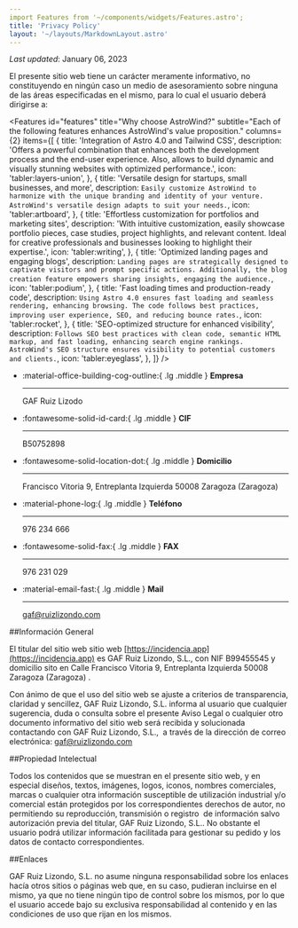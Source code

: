 ```yaml
---
import Features from '~/components/widgets/Features.astro';
title: 'Privacy Policy'
layout: '~/layouts/MarkdownLayout.astro'
---
```


_Last updated_: January 06, 2023


El presente sitio web tiene un carácter meramente informativo, no constituyendo en ningún caso un medio de asesoramiento sobre ninguna de las áreas especificadas en el mismo, para lo cual el usuario deberá dirigirse a:
 <!-- Features Widget *************** -->

  <Features
    id="features"
    title="Why choose AstroWind?"
    subtitle="Each of the following features enhances AstroWind's value proposition."
    columns={2}
    items={[
      {
        title: 'Integration of Astro 4.0 and Tailwind CSS',
        description:
          'Offers a powerful combination that enhances both the development process and the end-user experience. Also, allows to build dynamic and visually stunning websites with optimized performance.',
        icon: 'tabler:layers-union',
      },
      {
        title: 'Versatile design for startups, small businesses, and more',
        description: `Easily customize AstroWind to harmonize with the unique branding and identity of your venture. AstroWind's versatile design adapts to suit your needs.`,
        icon: 'tabler:artboard',
      },
      {
        title: 'Effortless customization for portfolios and marketing sites',
        description:
          'With intuitive customization, easily showcase portfolio pieces, case studies, project highlights, and relevant content. Ideal for creative professionals and businesses looking to highlight their expertise.',
        icon: 'tabler:writing',
      },
      {
        title: 'Optimized landing pages and engaging blogs',
        description: `Landing pages are strategically designed to captivate visitors and prompt specific actions. Additionally, the blog creation feature empowers sharing insights, engaging the audience.`,
        icon: 'tabler:podium',
      },
      {
        title: 'Fast loading times and production-ready code',
        description: `Using Astro 4.0 ensures fast loading and seamless rendering, enhancing browsing. The code follows best practices, improving user experience, SEO, and reducing bounce rates.`,
        icon: 'tabler:rocket',
      },
      {
        title: 'SEO-optimized structure for enhanced visibility',
        description: `Follows SEO best practices with clean code, semantic HTML markup, and fast loading, enhancing search engine rankings. AstroWind's SEO structure ensures visibility to potential customers and clients.`,
        icon: 'tabler:eyeglass',
      },
    ]}
  />
<div class="grid cards" markdown>

-   :material-office-building-cog-outline:{ .lg .middle } __Empresa__

    ---

    GAF  Ruiz Lizodo


-   :fontawesome-solid-id-card:{ .lg .middle } __CIF__

    ---

    B50752898

- :fontawesome-solid-location-dot:{ .lg .middle } __Domicilio__ 

    ---

    Francisco Vitoria 9, Entreplanta Izquierda 50008 Zaragoza (Zaragoza)

- :material-phone-log:{ .lg .middle } __Teléfono__ 

    ---

    976 234 666

- :fontawesome-solid-fax:{ .lg .middle } __FAX__ 

    ---

    976 231 029

- :material-email-fast:{ .lg .middle } __Mail__ 

    ---

    gaf@ruizlizondo.com

</div>


##Información General

El titular del sitio web sitio web [https://incidencia.app](https://incidencia.app) es GAF Ruiz Lizondo, S.L., con NIF B99455545 y domicilio sito en Calle Francisco Vitoria 9, Entreplanta Izquierda 50008 Zaragoza (Zaragoza) .

Con ánimo de que el uso del sitio web se ajuste a criterios de transparencia, claridad y sencillez, GAF Ruiz Lizondo, S.L. informa al usuario que cualquier sugerencia, duda o consulta sobre el presente Aviso Legal o cualquier otro documento informativo del sitio web será recibida y solucionada contactando con GAF Ruiz Lizondo, S.L.,  a través de la dirección de correo electrónica: gaf@ruizlizondo.com

##Propiedad Intelectual

Todos los contenidos que se muestran en el presente sitio web, y en especial diseños, textos, imágenes, logos, iconos, nombres comerciales, marcas o cualquier otra información susceptible de utilización industrial y/o comercial están protegidos por los correspondientes derechos de autor, no permitiendo su reproducción, transmisión o registro  de información salvo autorización previa del titular, GAF Ruiz Lizondo, S.L.. No obstante el usuario podrá utilizar información facilitada para gestionar su pedido y los datos de contacto correspondientes.

##Enlaces

GAF Ruiz Lizondo, S.L. no asume ninguna responsabilidad sobre los enlaces hacía otros sitios o páginas web que, en su caso, pudieran incluirse en el mismo, ya que no tiene ningún tipo de control sobre los mismos, por lo que el usuario accede bajo su exclusiva responsabilidad al contenido y en las condiciones de uso que rijan en los mismos.